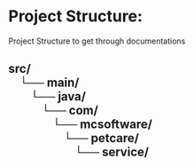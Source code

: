 <!DOCTYPE html>
<html>
<head>
    <title>Project Structure</title>
</head>
<body>
    <h1>Project Structure:</h1>
    <p>Project Structure to get through documentations</p>
    <h2>src/ <br>
        &nbsp;&nbsp;&nbsp;&nbsp;└── main/ <br>
        &nbsp;&nbsp;&nbsp;&nbsp;&nbsp;&nbsp;&nbsp;&nbsp;└── java/ <br>
        &nbsp;&nbsp;&nbsp;&nbsp;&nbsp;&nbsp;&nbsp;&nbsp;&nbsp;&nbsp;&nbsp;&nbsp;└── com/ <br>
        &nbsp;&nbsp;&nbsp;&nbsp;&nbsp;&nbsp;&nbsp;&nbsp;&nbsp;&nbsp;&nbsp;&nbsp;&nbsp;&nbsp;&nbsp;&nbsp;└── mcsoftware/ <br>
        &nbsp;&nbsp;&nbsp;&nbsp;&nbsp;&nbsp;&nbsp;&nbsp;&nbsp;&nbsp;&nbsp;&nbsp;&nbsp;&nbsp;&nbsp;&nbsp;&nbsp;&nbsp;&nbsp;&nbsp;└── petcare/ <br>
        &nbsp;&nbsp;&nbsp;&nbsp;&nbsp;&nbsp;&nbsp;&nbsp;&nbsp;&nbsp;&nbsp;&nbsp;&nbsp;&nbsp;&nbsp;&nbsp;&nbsp;&nbsp;&nbsp;&nbsp;&nbsp;&nbsp;&nbsp;&nbsp;└── service/ 
    </h2>
</body>
</html>
